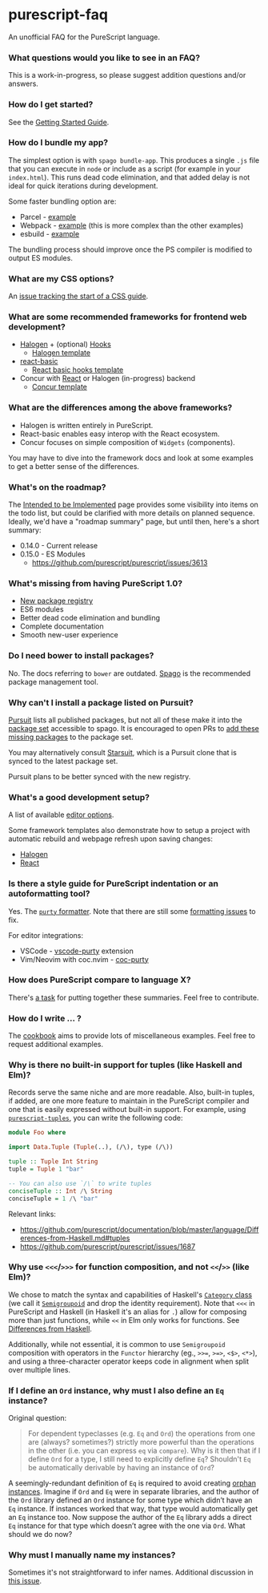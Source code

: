 # purescript-faq

An unofficial FAQ for the PureScript language.

### What questions would you like to see in an FAQ?

This is a work-in-progress, so please suggest addition questions and/or answers.

### How do I get started?

See the [Getting Started Guide](https://github.com/purescript/documentation/blob/master/guides/Getting-Started.md).

### How do I bundle my app?

The simplest option is with `spago bundle-app`. This produces a single `.js` file that you can execute in `node` or include as a script (for example in your `index.html`). This runs dead code elimination, and that added delay is not ideal for quick iterations during development.

Some faster bundling option are:

- Parcel - [example](https://github.com/purescript-halogen/purescript-halogen-template)
- Webpack - [example](https://github.com/milesfrain/tps-save-gist/tree/ace-mode-fixed) (this is more complex than the other examples)
- esbuild - [example](https://github.com/Mateiadrielrafael/purescript-halogen-template)

The bundling process should improve once the PS compiler is modified to output ES modules.

### What are my CSS options?

An [issue tracking the start of a CSS guide](https://github.com/purescript/documentation/issues/336).

### What are some recommended frameworks for frontend web development?

- [Halogen](https://github.com/purescript-halogen/purescript-halogen/) + (optional) [Hooks](https://github.com/thomashoneyman/purescript-halogen-hooks/)
  - [Halogen template](https://github.com/purescript-halogen/purescript-halogen-template/)
- [react-basic](https://github.com/lumihq/purescript-react-basic/)
  - [React basic hooks template](https://github.com/purescript-templates/react-basic-hooks)
- Concur with [React](https://github.com/purescript-concur/purescript-concur-react) or Halogen (in-progress) backend
  - [Concur template](https://github.com/purescript-concur/purescript-concur-starter)

### What are the differences among the above frameworks?

- Halogen is written entirely in PureScript.
- React-basic enables easy interop with the React ecosystem.
- Concur focuses on simple composition of `Widgets` (components).

You may have to dive into the framework docs and look at some examples to get a better sense of the differences.

### What's on the roadmap?

The [Intended to be Implemented](https://github.com/purescript/purescript/milestone/29) page provides some visibility into items on the todo list, but could be clarified with more details on planned sequence.
Ideally, we'd have a "roadmap summary" page, but until then, here's a short summary:

- 0.14.0 - Current release
- 0.15.0 - ES Modules
  - https://github.com/purescript/purescript/issues/3613

### What's missing from having PureScript 1.0?

- [New package registry](https://github.com/purescript/registry)
- ES6 modules
- Better dead code elimination and bundling
- Complete documentation
- Smooth new-user experience

### Do I need bower to install packages?

No. The docs referring to `bower` are outdated. [Spago](https://github.com/purescript/spago) is the recommended package management tool.

### Why can't I install a package listed on Pursuit?

[Pursuit](https://pursuit.purescript.org/) lists all published packages, but not all of these make it into the [package set](https://github.com/purescript/package-sets/) accessible to spago. It is encouraged to open PRs to [add these missing packages](https://github.com/purescript/package-sets/blob/master/CONTRIBUTING.md#how-to-add-a-package-to-the-set) to the package set.

You may alternatively consult [Starsuit](https://spacchetti.github.io/starsuit/), which is a Pursuit clone that is synced to the latest package set.

Pursuit plans to be better synced with the new registry.

### What's a good development setup?

A list of available [editor options](https://github.com/purescript/documentation/blob/master/ecosystem/Editor-and-tool-support.md).

Some framework templates also demonstrate how to setup a project with automatic rebuild and webpage refresh upon saving changes:

- [Halogen](https://github.com/purescript-halogen/purescript-halogen-template)
- [React](https://github.com/purescript-templates/react-basic-hooks)

### Is there a style guide for PureScript indentation or an autoformatting tool?

Yes. The [`purty` formatter](https://gitlab.com/joneshf/purty/). Note that there are still some [formatting issues](https://gitlab.com/joneshf/purty/-/issues) to fix.

For editor integrations:

- VSCode - [vscode-purty](https://github.com/mvakula/vscode-purty) extension
- Vim/Neovim with coc.nvim - [coc-purty](https://github.com/leighman/coc-purty)

### How does PureScript compare to language X?

There's [a task](https://github.com/purescript/documentation/issues/334) for putting together these summaries. Feel free to contribute.

### How do I write ... ?

The [cookbook](https://github.com/JordanMartinez/purescript-cookbook) aims to provide lots of miscellaneous examples. Feel free to request additional examples.

### Why is there no built-in support for tuples (like Haskell and Elm)?

Records serve the same niche and are more readable. Also, built-in tuples, if added, are one more feature to maintain in the PureScript compiler and one that is easily expressed without built-in support. For example, using [`purescript-tuples`](https://pursuit.purescript.org/packages/purescript-tuples), you can write the following code:

```purs
module Foo where

import Data.Tuple (Tuple(..), (/\), type (/\))

tuple :: Tuple Int String
tuple = Tuple 1 "bar"

-- You can also use `/\` to write tuples
conciseTuple :: Int /\ String
conciseTuple = 1 /\ "bar"
```

Relevant links:

- https://github.com/purescript/documentation/blob/master/language/Differences-from-Haskell.md#tuples
- https://github.com/purescript/purescript/issues/1687

### Why use `<<<`/`>>>` for function composition, and not `<<`/`>>` (like Elm)?

We chose to match the syntax and capabilities of Haskell's [`Category` class](https://hackage.haskell.org/package/base-4.14.0.0/docs/Control-Category.html#t:Category) (we call it [`Semigroupoid`](https://pursuit.purescript.org/packages/purescript-prelude/docs/Control.Semigroupoid) and drop the identity requirement). Note that `<<<` in PureScript and Haskell (in Haskell it's an alias for `.`) allow for composing more than just functions, while `<<` in Elm only works for functions. See [Differences from Haskell](https://github.com/purescript/documentation/blob/master/language/Differences-from-Haskell.md#composition-operator).

Additionally, while not essential, it is common to use `Semigroupoid` composition with operators in the `Functor` hierarchy (eg., `>>=`, `>=>`, `<$>`, `<*>`), and using a three-character operator keeps code in alignment when split over multiple lines.

### If I define an `Ord` instance, why must I also define an `Eq` instance?

Original question:

> For dependent typeclasses (e.g. `Eq` and `Ord`) the operations from one are (always? sometimes?) strictly more powerful than the operations in the other (i.e. you can express `eq` via `compare`). Why is it then that if I define `Ord` for a type, I still need to explicitly define `Eq`? Shouldn't `Eq` be automatically derivable by having an instance of `Ord`?

A seemingly-redundant definition of `Eq` is required to avoid creating [orphan instances](https://github.com/purescript/documentation/blob/master/language/Type-Classes.md#orphan-instances). Imagine if `Ord` and `Eq` were in separate libraries, and the author of the `Ord` library defined an `Ord` instance for some type which didn’t have an `Eq` instance. If instances worked that way, that type would automatically get an `Eq` instance too. Now suppose the author of the `Eq` library adds a direct `Eq` instance for that type which doesn’t agree with the one via `Ord`. What should we do now?

### Why must I manually name my instances?

Sometimes it's not straightforward to infer names. Additional discussion in [this issue](https://github.com/purescript/purescript/issues/752).
